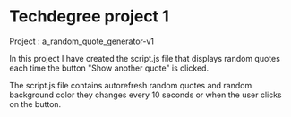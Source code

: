 # Techdegree project 1

Project : a_random_quote_generator-v1

In this project I have created the script.js file that displays random quotes each time the button "Show another quote" is clicked.

The script.js file contains autorefresh random quotes and random background color they changes every 10 seconds or when the user clicks on the button.
